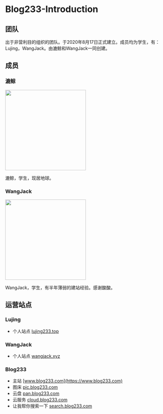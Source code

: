 # Blog233-Introduction

## 团队
出于非营利目的组织的团队。于2020年8月17日正式建立。成员均为学生，有：Lujing，WangJack。由漉鲸和WangJack一同创建。


## 成员

### 漉鲸

<img src="https://blog233-graphbed.oss-cn-hangzhou.aliyuncs.com/2020/08/30/f7a28b7527115.jpeg" width="256px" height="256px">
<p>漉鲸，学生，现居地球。</p>

### WangJack

<img src="https://blog233-graphbed.oss-cn-hangzhou.aliyuncs.com/2020/05/02/49cd9f5495675.jpeg" width="256px" height="256px">
<p>WangJack，学生，有半年薄弱的建站经验。感谢酸酸。</p>


## 运营站点
### Lujing
* 个人站点 [lujing233.top](https://lujing233.top)

### WangJack
* 个人站点 [wangjack.xyz](https://wangjack.xyz)

### Blog233
* 主站 [www.blog233.com](https://www.blog233.com)
* 图床 [pic.blog233.com](https://pic.blog233.com)
* 云盘 [pan.blog233.com](https://pan.blog233.com)
* 云服务 [cloud.blog233.com](https://cloud.blog233.com)
* 让我帮你搜索一下 [search.blog233.com](https://search.blog233.com)
